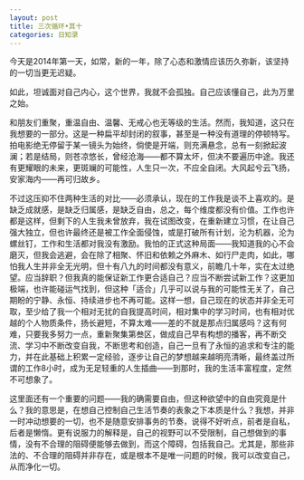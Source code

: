 ```yaml
---
layout: post
title: 三次循环•其十
categories: 日知录
---
```


今天是2014年第一天，如常，新的一年，除了心态和激情应该历久弥新，该坚持的一切当更无迟疑。

如此，坦诚面对自己内心，这个世界，我就不会孤独。自己应该懂自己，此为万里之始。

和朋友们重聚，重温自由、温馨、无戒心也无等级的生活。然而，我知道，这只在我想要的一部分。这是一种扁平却封闭的叙事，甚至是一种没有道理的停顿特写。拍电影绝无停留于某一镜头为始终，倘使是开端，则充满悬念，总有一刻掀起波澜；若是结局，则苍凉悠长，曾经沧海——都不算太坏，但决不要遍历中途。我还有更耀眼的未来，更斑斓的可能性，人生只一次，不应全自闭。大风起兮云飞扬，安家海内——再可归故乡。

不过这压抑不住两种生活的对比——必须承认，现在的工作我是谈不上喜欢的。是缺乏成就感，是缺乏归属感，是缺乏自由，总之，每个维度都没有价值。工作也许都是这样，但剩下的人生我未曾放弃，我在试图改变，在重新建立习惯，在让自己强大独立，但也许最终还是被工作全面侵蚀，或是打破所有计划，沦为机器，沦为螺丝钉，工作和生活都对我没有激励。我怕的正式这种局面——我知道我的心不会磨灭，但我会逃避，会在除了相聚、怀旧和依赖之外麻木、如行尸走肉，如此，哪怕我人生并非全无光明，但十有八九的时间都没有意义，前瞻几十年，实在太过绝望。应当辞职？但我真的能保证新工作更合适自己？应当不断尝试新工作？这更加极端，也许能碰运气找到，但这种「适合」几乎可以说与我的可能性无关了，自己期盼的宁静、永恒、持续进步也不再可能。这样一想，自己现在的状态并非全无可取，至少给了我一个相对无扰的自我提高时间，相对集中的学习时间，也有相对优越的个人物质条件，扬长避短，不算太难——差的不就是那点归属感吗？这有何难，只要我多努力一点，重新聚集第叁区，做成自己早有构想的播客，再不断交流、学习中不断改变自我，不断思考和创造，自己一旦有了永恒的追求和专注的能力，并在此基础上积累一定经验，逐步让自己的梦想越来越明亮清晰，最终盖过所谓的工作8小时，成为无足轻重的人生插曲——到那时，我的生活丰富程度，定然不可想象了。

这里面还有一个重要的问题——我的确需要自由，但这种欲望中的自由究竟是什么？我的意思是，在想自己控制自己生活节奏的表象之下本质是什么？我想，并非一时冲动想要的一切，也不是随意安排事务的节奏，说得不好听点，前者是自私，后者是懒惰。更有说服力的解释是，自己的视野可以不受限制，自己想做到的事情，没有不合理的阻碍便能够去做到，而这个障碍，包括我自己。尤其是，那些非法的、不合理的阻碍并非存在，或是根本不是唯一问题的时候，我可以改变自己，从而净化一切。